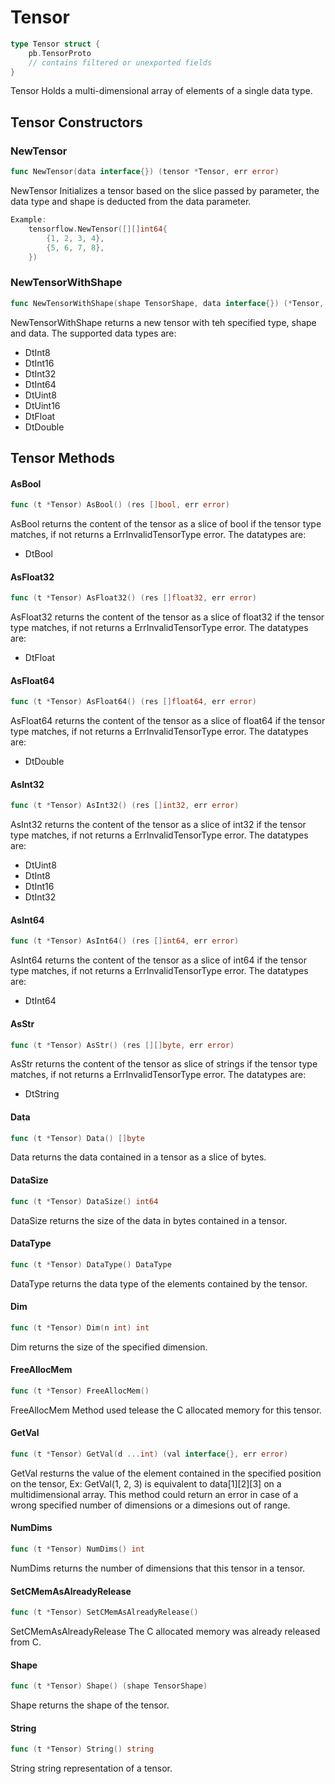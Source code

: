 # Tensor

```Go
type Tensor struct {
    pb.TensorProto
    // contains filtered or unexported fields
}
```

Tensor Holds a multi-dimensional array of elements of a single data type.

## Tensor Constructors

### NewTensor

```go
func NewTensor(data interface{}) (tensor *Tensor, err error)
```

NewTensor Initializes a tensor based on the slice passed by parameter, the data
type and shape is deducted from the data parameter.

```Go
Example:
	tensorflow.NewTensor([][]int64{
	    {1, 2, 3, 4},
	    {5, 6, 7, 8},
	})


```

### NewTensorWithShape

```go
func NewTensorWithShape(shape TensorShape, data interface{}) (*Tensor, error)
```

NewTensorWithShape returns a new tensor with teh specified type, shape and data.
The supported data types are:

- DtInt8
- DtInt16
- DtInt32
- DtInt64
- DtUint8
- DtUint16
- DtFloat
- DtDouble

## Tensor Methods

#### AsBool

```go
func (t *Tensor) AsBool() (res []bool, err error)
```

AsBool returns the content of the tensor as a slice of bool if the tensor type
matches, if not returns a ErrInvalidTensorType error. The datatypes are:

  - DtBool

#### AsFloat32

```go
func (t *Tensor) AsFloat32() (res []float32, err error)
```

AsFloat32 returns the content of the tensor as a slice of float32 if the tensor
type matches, if not returns a ErrInvalidTensorType error. The datatypes are:

  - DtFloat

#### AsFloat64

```go
func (t *Tensor) AsFloat64() (res []float64, err error)
```

AsFloat64 returns the content of the tensor as a slice of float64 if the tensor
type matches, if not returns a ErrInvalidTensorType error. The datatypes are:

  - DtDouble

#### AsInt32

```go
func (t *Tensor) AsInt32() (res []int32, err error)
```

AsInt32 returns the content of the tensor as a slice of int32 if the tensor type
matches, if not returns a ErrInvalidTensorType error. The datatypes are:

  - DtUint8
  - DtInt8
  - DtInt16
  - DtInt32

#### AsInt64

```go
func (t *Tensor) AsInt64() (res []int64, err error)
```

AsInt64 returns the content of the tensor as a slice of int64 if the tensor type
matches, if not returns a ErrInvalidTensorType error. The datatypes are:

  - DtInt64

#### AsStr

```go
func (t *Tensor) AsStr() (res [][]byte, err error)
```

AsStr returns the content of the tensor as slice of strings if the tensor type
matches, if not returns a ErrInvalidTensorType error. The datatypes are:

  - DtString

#### Data

```go
func (t *Tensor) Data() []byte
```

Data returns the data contained in a tensor as a slice of bytes.

#### DataSize

```go
func (t *Tensor) DataSize() int64
```

DataSize returns the size of the data in bytes contained in a tensor.

#### DataType

```go
func (t *Tensor) DataType() DataType
```

DataType returns the data type of the elements contained by the tensor.

#### Dim

```go
func (t *Tensor) Dim(n int) int
```

Dim returns the size of the specified dimension.

#### FreeAllocMem

```go
func (t *Tensor) FreeAllocMem()
```

FreeAllocMem Method used telease the C allocated memory for this tensor.

#### GetVal

```go
func (t *Tensor) GetVal(d ...int) (val interface{}, err error)
```

GetVal resturns the value of the element contained in the specified position on
the tensor, Ex: GetVal(1, 2, 3) is equivalent to data[1][2][3] on a
multidimensional array. This method could return an error in case of a wrong
specified number of dimensions or a dimesions out of range.

#### NumDims

```go
func (t *Tensor) NumDims() int
```

NumDims returns the number of dimensions that this tensor in a tensor.

#### SetCMemAsAlreadyRelease

```go
func (t *Tensor) SetCMemAsAlreadyRelease()
```

SetCMemAsAlreadyRelease The C allocated memory was already released from C.

#### Shape

```go
func (t *Tensor) Shape() (shape TensorShape)
```

Shape returns the shape of the tensor.

#### String

```go
func (t *Tensor) String() string
```

String string representation of a tensor.

